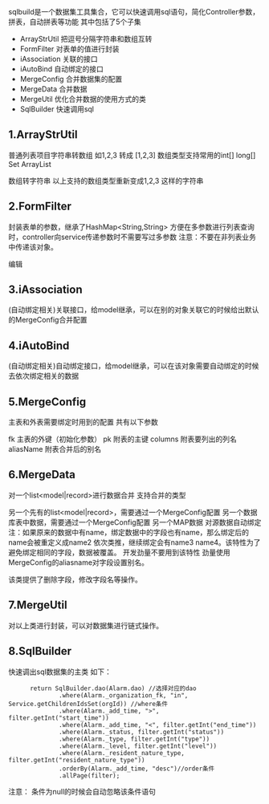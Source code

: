 sqlbuild是一个数据集工具集合，它可以快速调用sql语句，简化Controller参数，拼表，自动拼表等功能 其中包括了5个子集

- ArrayStrUtil 把逗号分隔字符串和数组互转
- FormFilter 对表单的值进行封装
- iAssociation 关联的接口
- iAutoBind 自动绑定的接口
- MergeConfig 合并数据集的配置
- MergeData 合并数据
- MergeUtil 优化合并数据的使用方式的类
- SqlBuilder 快速调用sql

1.ArrayStrUtil
---------------------
普通列表项目字符串转数组
如1,2,3 转成 [1,2,3] 数组类型支持常用的int[] long[] Set<Long> ArrayList<String>

数组转字符串
以上支持的数组类型重新变成1,2,3 这样的字符串

2.FormFilter
---------------------
封装表单的参数，继承了HashMap<String,String> 方便在多参数进行列表查询时，controller向service传递参数时不需要写过多参数 注意：不要在非列表业务中传递该对象。

编辑

3.iAssociation
---------------------
(自动绑定相关)关联接口，给model继承，可以在别的对象关联它的时候给出默认的MergeConfig合并配置

4.iAutoBind
---------------------
(自动绑定相关)自动绑定接口，给model继承，可以在该对象需要自动绑定的时候去依次绑定相关的数据

5.MergeConfig
---------------------
主表和外表需要绑定时用到的配置 共有以下参数

fk 主表的外键（初始化参数）
pk 附表的主键
columns 附表要列出的列名
aliasName 附表合并后的别名

6.MergeData
---------------------
对一个list<model|record>进行数据合并 支持合并的类型

另一个先有的list<model|record>，需要通过一个MergeConfig配置
另一个数据库表中数据，需要通过一个MergeConfig配置
另一个MAP数据
对源数据自动绑定
注：如果原来的数据中有name，绑定数据中的字段也有name，那么绑定后的name会被重定义成name2 依次类推，继续绑定会有name3 name4。该特性为了避免绑定相同的字段，数据被覆盖。 开发劲量不要用到该特性 劲量使用MergeConfig的aliasname对字段设置别名。

该类提供了删除字段，修改字段名等操作。

7.MergeUtil
---------------------
对以上类进行封装，可以对数据集进行链式操作。

8.SqlBuilder
---------------------
快速调出sql数据集的主类 如下：

```
      return SqlBuilder.dao(Alarm.dao) //选择对应的dao
              .where(Alarm._organization_fk, "in", Service.getChildrenIdsSet(orgId)) //where条件
              .where(Alarm._add_time, ">", filter.getInt("start_time"))
              .where(Alarm._add_time, "<", filter.getInt("end_time"))
              .where(Alarm._status, filter.getInt("status"))
              .where(Alarm._type, filter.getInt("type"))
              .where(Alarm._level, filter.getInt("level"))
              .where(Alarm._resident_nature_type, filter.getInt("resident_nature_type"))
              .orderBy(Alarm._add_time, "desc")//order条件
              .allPage(filter);
```
              
注意： 条件为null的时候会自动忽略该条件语句
